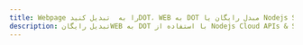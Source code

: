 ---title: Webpage را به  تبدیل کنیدDOT، WEB به DOT مبدل رایگان یا Nodejs SDKdescription: تبدیل رایگانWEB به DOT با استفاده از Nodejs Cloud APIs & SDK همچنین اسناد PDF را در Cloud ایجاد، ویرایش و رندر کنید.---